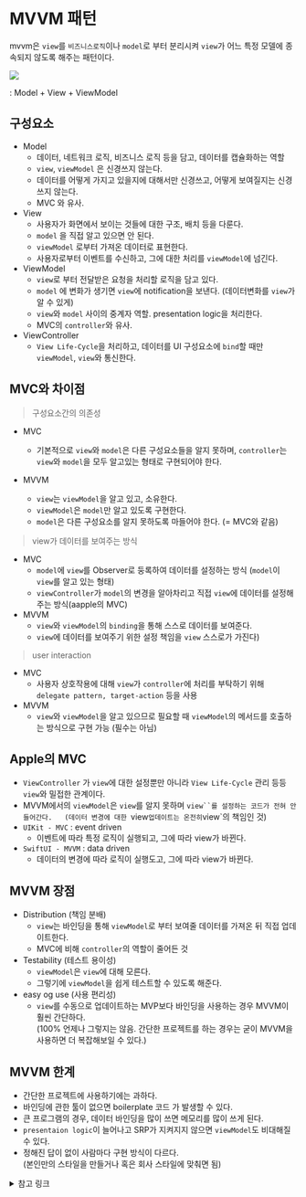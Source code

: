 # MVVM 패턴
mvvm은 `view`를 `비즈니스로직`이나 `model`로 부터 분리시켜 `view`가 어느 특정 모델에 종속되지 않도록 해주는 패턴이다.


<img src="https://user-images.githubusercontent.com/59866819/159967196-8dbe2b8e-9603-4802-ba2d-db92259e76d3.png">

: Model + View + ViewModel

## 구성요소
- Model
    - 데이터, 네트워크 로직, 비즈니스 로직 등을 담고, 데이터를 캡슐화하는 역할
    - `view`, `viewModel` 은 신경쓰지 않는다. 
    - 데이터를 어떻게 가지고 있을지에 대해서만 신경쓰고, 어떻게 보여질지는 신경쓰지 않는다.
    -   MVC 와 유사.
- View
    - 사용자가 화면에서 보이는 것들에 대한 구조, 배치 등을 다룬다.
    - `model` 을 직접 알고 있으면 안 된다.
    - `viewModel` 로부터 가져온 데이터로 표현한다.
    - 사용자로부터 이벤트를 수신하고, 그에 대한 처리를 `viewModel`에 넘긴다.
- ViewModel
    - `view`로 부터 전달받은 요청을 처리할 로직을 담고 있다.
    - `model` 에 변화가 생기면 `view`에 notification을 보낸다. (데이터변화를 `view`가 알 수 있게)
    - `view`와 `model` 사이의 중계자 역할. presentation logic을 처리한다.
    - MVC의 `controller`와 유사.
- ViewController
    - `View Life-Cycle`을 처리하고, 데이터를 UI 구성요소에 `bind`할 때만 `viewModel`, `view`와 통신한다.
## MVC와 차이점
> 구성요소간의 의존성
- MVC  
    - 기본적으로 `view`와 `model`은 다른 구성요소들을 알지 못하며, `controller`는 `view`와 `model`을 모두 알고있는 형태로 구현되어야 한다.

- MVVM
    - `view`는 `viewModel`을 알고 있고, 소유한다.
    - `viewModel`은 `model`만 알고 있도록 구현한다.
    - `model`은 다른 구성요소를 알지 못하도록 마들어야 한다. (= MVC와 같음)

> view가 데이터를 보여주는 방식
- MVC
    - `model`에 `view`를 Observer로 둥록하여 데이터를 설정하는 방식 (`model`이 `view`를 알고 있는 형태)
    - `viewController`가 `model`의 변경을 알아차리고 직접 `view`에 데이터를 설정해주는 방식(aapple의 MVC)
- MVVM
    - `view`와 `viewModel`의 `binding`을 통해 스스로 데이터를 보여준다.
    - `view`에 데이터를 보여주기 위한 설정 책임을 `view` 스스로가 가진다)

> user interaction
- MVC
    - 사용자 상호작용에 대해 `view`가 `controller`에 처리를 부탁하기 위해 `delegate pattern, target-action` 등을 사용
- MVVM
    - `view`와 `viewModel`을 알고 있으므로 필요할 때 `viewModel`의 메서드를 호출하는 방식으로 구현 가능 (필수는 아님)


## Apple의 MVC 
- `ViewController` 가 `view`에 대한 설정뿐만 아니라 `View Life-Cycle` 관리 등등 `view`와 밀접한 관계이다.
- MVVM에서의 `viewModel`은 `view`를 알지 못하며 `view``를 설정하는 코드가 전혀 안들어간다.  
(데이터 변경에 대한 `view` 업데이트는 온전히 `view`의 책임인 것)
- `UIKit - MVC` : event driven
    - 이벤트에 따라 특정 로직이 실행되고, 그에 따라 view가 바뀐다.
- `SwiftUI - MVVM` : data driven
    - 데이터의 변경에 따라 로직이 실행도고, 그에 따라 view가 바뀐다.

## MVVM 장점
- Distribution (책임 분배)
    - `view`는 바인딩을 통해 `viewModel`로 부터 보여줄 데이터를 가져온 뒤 직접 업데이트한다.
    - MVC에 비해 `controller`의 역할이 줄어든 것
- Testability (테스트 용이성)
    - `viewModel`은 `view`에 대해 모른다.
    - 그렇기에 `viewModel`을 쉽게 테스트할 수 있도록 해준다.
- easy og use (사용 편리성)
    - `view`를 수동으로 업데이트하는 MVP보다 바인딩을 사용하는 경우 MVVM이 훨씬 간단하다.   
    (100% 언제나 그렇지는 않음. 간단한 프로젝트를 하는 경우는 굳이 MVVM을 사용하면 더 복잡해보일 수 있다.)

## MVVM 한계
- 간단한 프로젝트에 사용하기에는 과하다.
- 바인딩에 관한 툴이 없으면 boilerplate 코드 가 발생할 수 있다.
- 큰 프로그램의 경우, 데이터 바인딩을 많이 쓰면 메모리를 많이 쓰게 된다.
- `presentaion logic`이 늘어나고 SRP가 지켜지지 않으면 `viewModel`도 비대해질 수 있다.
- 정해진 답이 없이 사람마다 구현 방식이 다르다.   
(본인만의 스타일을 만들거나 혹은 회사 스타일에 맞춰면 됨)



<details>
<summary> 참고 링크 </summary>
 
- [iOS에서의 MVC와 MVVM](https://velog.io/@nnnyeong/iOS-MVC-MVVM-Architecture-Pattern)
- [iOS에서의 MVVM](https://velog.io/@ictechgy/MVVM-%EB%94%94%EC%9E%90%EC%9D%B8-%ED%8C%A8%ED%84%B4)

</details>
